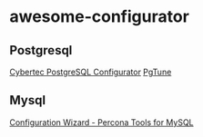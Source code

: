 # awesome-configurator

## Postgresql

[Cybertec PostgreSQL Configurator](http://pgconfigurator.cybertec.at/)
[PgTune](http://pgtune.leopard.in.ua/)

## Mysql

[Configuration Wizard - Percona Tools for MySQL](https://tools.percona.com/wizard)
